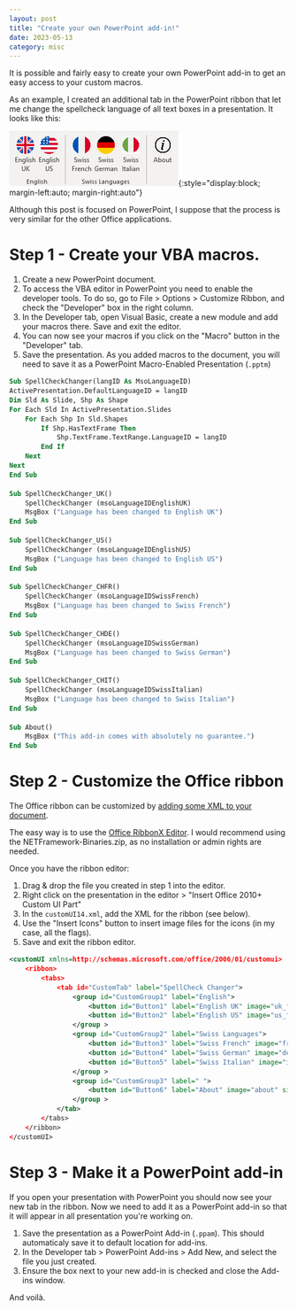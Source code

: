 ```yaml
---
layout: post
title: "Create your own PowerPoint add-in!"
date: 2023-05-13
category: misc
---
```


It is possible and fairly easy to create your own PowerPoint add-in to get an easy access to your custom macros.

As an example, I created an additional tab in the PowerPoint ribbon that let me change the spellcheck language of all text boxes in a presentation. It looks like this:

![PPT Add-in](/assets/images/ppt-addin.png){:style="display:block; margin-left:auto; margin-right:auto"}

Although this post is focused on PowerPoint, I suppose that the process is very similar for the other Office applications.

# Step 1 - Create your VBA macros.

1. Create a new PowerPoint document.
2. To access the VBA editor in PowerPoint you need to enable the developer tools. To do so, go to File > Options > Customize Ribbon, and check the "Developer" box in the right column.
3. In the Developer tab, open Visual Basic, create a new module and add your macros there. Save and exit the editor.
4. You can now see your macros if you click on the "Macro" button in the "Developer" tab.
5. Save the presentation. As you added macros to the document, you will need to save it as a PowerPoint Macro-Enabled Presentation (`.pptm`)

```vb
Sub SpellCheckChanger(langID As MsoLanguageID)
ActivePresentation.DefaultLanguageID = langID
Dim Sld As Slide, Shp As Shape
For Each Sld In ActivePresentation.Slides
    For Each Shp In Sld.Shapes
        If Shp.HasTextFrame Then
            Shp.TextFrame.TextRange.LanguageID = langID
        End If
    Next
Next
End Sub

Sub SpellCheckChanger_UK()
    SpellCheckChanger (msoLanguageIDEnglishUK)
    MsgBox ("Language has been changed to English UK")
End Sub

Sub SpellCheckChanger_US()
    SpellCheckChanger (msoLanguageIDEnglishUS)
    MsgBox ("Language has been changed to English US")
End Sub

Sub SpellCheckChanger_CHFR()
    SpellCheckChanger (msoLanguageIDSwissFrench)
    MsgBox ("Language has been changed to Swiss French")
End Sub

Sub SpellCheckChanger_CHDE()
    SpellCheckChanger (msoLanguageIDSwissGerman)
    MsgBox ("Language has been changed to Swiss German")
End Sub

Sub SpellCheckChanger_CHIT()
    SpellCheckChanger (msoLanguageIDSwissItalian)
    MsgBox ("Language has been changed to Swiss Italian")
End Sub

Sub About()
    MsgBox ("This add-in comes with absolutely no guarantee.")
End Sub
```

# Step 2 - Customize the Office ribbon

The Office ribbon can be customized by [adding some XML to your document](https://learn.microsoft.com/en-us/office/vba/library-reference/concepts/customize-the-office-fluent-ribbon-by-using-an-open-xml-formats-file).

The easy way is to use the [Office RibbonX Editor](https://github.com/fernandreu/office-ribbonx-editor). I would recommend using the NETFramework-Binaries.zip, as no installation or admin rights are needed.

Once you have the ribbon editor:
1. Drag & drop the file you created in step 1 into the editor.
2. Right click on the presentation in the editor > "Insert Office 2010+ Custom UI Part"
3. In the `customUI14.xml`, add the XML for the ribbon (see below).
4. Use the "Insert Icons" button to insert image files for the icons (in my case, all the flags).
5. Save and exit the ribbon editor.

```xml
<customUI xmlns=http://schemas.microsoft.com/office/2006/01/customui>
    <ribbon>
        <tabs>
            <tab id="CustomTab" label="SpellCheck Changer">
                <group id="CustomGroup1" label="English">
                    <button id="Button1" label="English UK" image="uk_flag" size="large" onAction="SpellCheckChanger_UK" />
                    <button id="Button2" label="English US" image="us_flag" size="large" onAction="SpellCheckChanger_US" />
                </group >
                <group id="CustomGroup2" label="Swiss Languages">
                    <button id="Button3" label="Swiss French" image="fr_flag" size="large" onAction="SpellCheckChanger_CHFR" />
                    <button id="Button4" label="Swiss German" image="de_flag" size="large" onAction="SpellCheckChanger_CHDE" />
                    <button id="Button5" label="Swiss Italian" image="it_flag" size="large" onAction="SpellCheckChanger_CHIT" />
                </group >
                <group id="CustomGroup3" label=" ">
                    <button id="Button6" label="About" image="about" size="large" onAction="About" />
                </group >
            </tab>
        </tabs>
    </ribbon>
</customUI>
```

# Step 3 - Make it a PowerPoint add-in

If you open your presentation with PowerPoint you should now see your new tab in the ribbon. Now we need to add it as a PowerPoint add-in so that it will appear in all presentation you're working on.

1. Save the presentation as a PowerPoint Add-in (`.ppam`). This should automaticaly save it to default location for add-ins.
2. In the Developer tab > PowerPoint Add-ins > Add New, and select the file you just created.
3. Ensure the box next to your new add-in is checked and close the Add-ins window.

And voilà.




